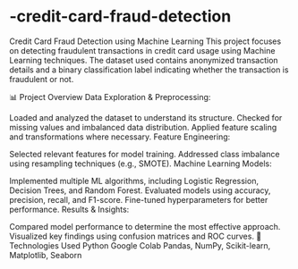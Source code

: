 # -credit-card-fraud-detection
Credit Card Fraud Detection using Machine Learning
This project focuses on detecting fraudulent transactions in credit card usage using Machine Learning techniques. The dataset used contains anonymized transaction details and a binary classification label indicating whether the transaction is fraudulent or not.

📊 Project Overview
Data Exploration & Preprocessing:

Loaded and analyzed the dataset to understand its structure.
Checked for missing values and imbalanced data distribution.
Applied feature scaling and transformations where necessary.
Feature Engineering:

Selected relevant features for model training.
Addressed class imbalance using resampling techniques (e.g., SMOTE).
Machine Learning Models:

Implemented multiple ML algorithms, including Logistic Regression, Decision Trees, and Random Forest.
Evaluated models using accuracy, precision, recall, and F1-score.
Fine-tuned hyperparameters for better performance.
Results & Insights:

Compared model performance to determine the most effective approach.
Visualized key findings using confusion matrices and ROC curves.
🚀 Technologies Used
Python
Google Colab
Pandas, NumPy, Scikit-learn, Matplotlib, Seaborn
